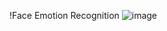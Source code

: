 !Face Emotion Recognition
![image](https://github.com/Nagi2003/Face_Emotion_Recognition/assets/117716956/5f5d303e-00f7-45e8-a512-f2934de85c4e)
